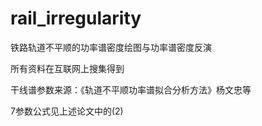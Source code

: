 # rail_irregularity
铁路轨道不平顺的功率谱密度绘图与功率谱密度反演

所有资料在互联网上搜集得到

干线谱参数来源：《轨道不平顺功率谱拟合分析方法》杨文忠等

7参数公式见上述论文中的(2)
